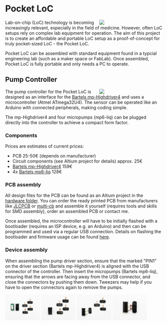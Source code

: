 # Pocket LoC
<img align = "right" src="https://user-images.githubusercontent.com/42568983/202521498-0bb95a05-1dd4-4db9-ad12-fc51b9aba1ed.jpg" width="40%" /> 
Lab-on-chip (LoC) technology is becoming increasingly relevant, especially in the field of medicine. However, often LoC setups rely on complex lab equipment for operation. The aim of this project is to create an affordable and portable LoC setup as a proof-of-concept for truly pocket-sized LoC - the Pocket LoC.

Pocket LoC can be assembled with standard equipment found in a typcial engineering lab (such as a maker space or FabLab). Once assembled, Pocket LoC is fully portable and only needs a PC to operate.

## Pump Controller
<img align = "right" src="https://user-images.githubusercontent.com/42568983/203098132-f614299e-b502-4ab6-b1cb-b079d1976eea.jpg" width="40%" /> 

The pump controller for the Pocket LoC is designed as an interface for the [Bartels mp-Highdriver4](https://www.bartels-mikrotechnik.de/en/microelectronics/) and uses a microcontroller (Atmel ATmega32U4). The sensor can be operated like an Arduino with connected peripherals, making coding simple.

The mp-Highdriver4 and four micropumps (mp6-liq) can be plugged directly into the controller to achieve a compact form factor.

### Components

Prices are estimates of current prices:
- PCB 25-50€ (depends on manufacturer)
- Circuit components (see Altium project for details) approx. 25€
- [Bartels mp-Highdriver4](https://darwin-microfluidics.com/products/mp-highdriver4-pump-driver?variant=39540556791972) 159€
- 4x [Bartels mp6-liq](https://darwin-microfluidics.com/products/bartels-mp6-micropump?variant=36928480837796) 128€

### PCB assembly

All design files for the PCB can be found as an Altium project in the [hardware folder](https://github.com/Pocket-LoC/Pump-Controller/tree/main/Hardware). You can order the ready printed PCB from manufacturers like [JLCPCB](https://jlcpcb.com/) or [multi-cb](https://www.multi-circuit-boards.eu/en/index.html) and assemble it yourself (requires tools and skills for SMD assembly), order an assembled PCB or contact me.

Once assembled, the microcontroller will have to be initially flashed with a bootloader (requires an ISP device, e.g. an Arduino) and then can be programmed and used via a regular USB connection. Details on flashing the bootloader and firmware usage can be found [here](https://github.com/Pocket-LoC/Pump-Controller/tree/main/Firmware).

### Device assembly

When assembling the pump driver section, ensure that the marked "PIN1" on the driver section (Bartels mp-Highdriver4) is aligned with the USB connector of the controller. Then insert the micropumps (Bartels mp6-liq), ensuring that the arrows are facing away from the USB connector, and close the connectors by pushing them down. Tweezers may help if you have to open the connectors again to remove the pumps.

<p float="left">
        <img src="https://github.com/Pocket-LoC/Housing/blob/main/Photos/50%20driver%20components.jpg" width="22%" />
        <img src="https://github.com/Pocket-LoC/Housing/blob/main/Photos/51%20controller%20assembly.jpg" width="22%" /> 
        <img src="https://github.com/Pocket-LoC/Housing/blob/main/Photos/52%20first%20pump%20connected.jpg" width="22%" />
        <img src="https://github.com/Pocket-LoC/Housing/blob/main/Photos/53%20driver%20assembled.jpg" width="22%" />
</p>
